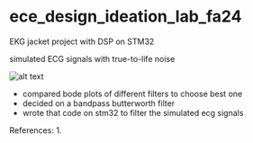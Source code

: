 # ece_design_ideation_lab_fa24
EKG jacket project with DSP on STM32

simulated ECG signals with true-to-life noise

![alt text]([http://url/to/img.png](https://github.com/shantanu-misra/ece_design_ideation_lab_fa24/blob/main/figures/ecg_signals_hires.png))

- compared bode plots of different filters to choose best one
- decided on a bandpass butterworth filter
- wrote that code on stm32 to filter the simulated ecg signals

References:
1. 

